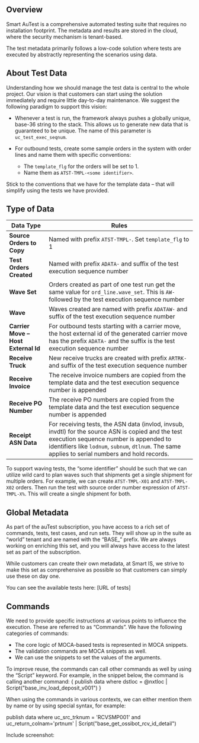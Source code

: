## Overview

Smart AuTest is a comprehensive automated testing suite that requires no installation footprint. The metadata and results are stored in the cloud, where the security mechanism is tenant-based.

The test metadata primarily follows a low-code solution where tests are executed by abstractly representing the scenarios using data.

## About Test Data

Understanding how we should manage the test data is central to the whole project. Our vision is that customers can start using the solution immediately and require little day-to-day maintenance. We suggest the following paradigm to support this vision:

- Whenever a test is run, the framework always pushes a globally unique, base-36 string to the stack. This allows us to generate new data that is guaranteed to be unique. The name of this parameter is `uc_test_exec_seqnum`.

- For outbound tests, create some sample orders in the system with order lines and name them with specific conventions:
  - The `template_flg` for the orders will be set to 1.
  - Name them as `ATST-TMPL-<some identifier>`.

Stick to the conventions that we have for the template data – that will simplify using the tests we have provided.

## Type of Data

| Data Type                  | Rules                                                                                  |
|----------------------------|----------------------------------------------------------------------------------------------|
| **Source Orders to Copy**  | Named with prefix `ATST-TMPL-`. Set `template_flg` to 1                                       |
| **Test Orders Created**    | Named with prefix `ADATA-` and suffix of the test execution sequence number                   |
| **Wave Set**               | Orders created as part of one test run get the same value for `ord_line.wave_set`. This is `AW-` followed by the test execution sequence number |
| **Wave**                   | Waves created are named with prefix `ADATAW-` and suffix of the test execution sequence number|
| **Carrier Move – Host External Id** | For outbound tests starting with a carrier move, the host external id of the generated carrier move has the prefix `ADATA-` and the suffix is the test execution sequence number |
| **Receive Truck**          | New receive trucks are created with prefix `ARTRK-` and suffix of the test execution sequence number |
| **Receive Invoice**        | The receive invoice numbers are copied from the template data and the test execution sequence number is appended |
| **Receive PO Number**      | The receive PO numbers are copied from the template data and the test execution sequence number is appended |
| **Receipt ASN Data**       | For receiving tests, the ASN data (invlod, invsub, invdtl) for the source ASN is copied and the test execution sequence number is appended to identifiers like `lodnum`, `subnum`, `dtlnum`. The same applies to serial numbers and hold records. |

To support waving tests, the “some identifier” should be such that we can utilize wild card to plan waves such that shipments get a single shipment for multiple orders. For example, we can create `ATST-TMPL-X01` and `ATST-TMPL-X02` orders. Then run the test with source order number expression of `ATST-TMPL-X%`. This will create a single shipment for both.

## Global Metadata

As part of the auTest subscription, you have access to a rich set of commands, tests, test cases, and run sets. They will show up in the suite as “world” tenant and are named with the “BASE_” prefix. We are always working on enriching this set, and you will always have access to the latest set as part of the subscription.

While customers can create their own metadata, at Smart IS, we strive to make this set as comprehensive as possible so that customers can simply use these on day one.

You can see the available tests here: [URL of tests]

## Commands

We need to provide specific instructions at various points to influence the execution. These are referred to as “Commands”. We have the following categories of commands:

- The core logic of MOCA-based tests is represented in MOCA snippets.
- The validation commands are MOCA snippets as well.
- We can use the snippets to set the values of the arguments.

To improve reuse, the commands can call other commands as well by using the “Script” keyword. For example, in the snippet below, the command is calling another command: 
{ 
 publish data 
 where dstloc = @nxtloc 
| 
Script("base_inv_load_deposit_v001") 
} 

When using the commands in various contexts, we can either mention them by name or by using special syntax, for example: 

publish data where uc_src_trknum = 'RCVSMP001' and uc_return_colnam='prtnum' | Script("base_get_ossibot_rcv_id_detail") 

Include screenshot: 
